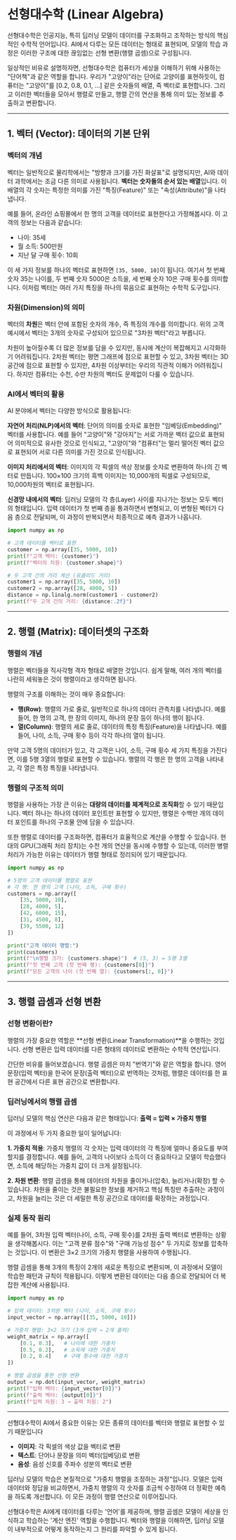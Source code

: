 # 선형대수학 (Linear Algebra)

선형대수학은 인공지능, 특히 딥러닝 모델이 데이터를 구조화하고 조작하는 방식의 핵심적인 수학적 언어입니다. AI에서 다루는 모든 데이터는 형태로 표현되며, 모델의 학습 과정은 이러한 구조에 대한 끊임없는 선형 변환(행렬 곱셈)으로 구성됩니다.

일상적인 비유로 설명하자면, 선형대수학은 컴퓨터가 세상을 이해하기 위해 사용하는 "단어책"과 같은 역할을 합니다. 우리가 "고양이"라는 단어로 고양이를 표현하듯이, 컴퓨터는 "고양이"를 [0.2, 0.8, 0.1, ...] 같은 숫자들의 배열, 즉 벡터로 표현합니다. 그리고 이러한 벡터들을 모아서 행렬로 만들고, 행렬 간의 연산을 통해 의미 있는 정보를 추출하고 변환합니다.

---

## 1. 벡터 (Vector): 데이터의 기본 단위

### 벡터의 개념

벡터는 일반적으로 물리학에서는 "방향과 크기를 가진 화살표"로 설명되지만, AI와 데이터 과학에서는 조금 다른 의미로 사용됩니다. **벡터는 숫자들의 순서 있는 배열**입니다. 이 배열의 각 숫자는 특정한 의미를 가진 "특징(Feature)" 또는 "속성(Attribute)"을 나타냅니다.

예를 들어, 온라인 쇼핑몰에서 한 명의 고객을 데이터로 표현한다고 가정해봅시다. 이 고객의 정보는 다음과 같습니다:

- 나이: 35세
- 월 소득: 500만원
- 지난 달 구매 횟수: 10회

이 세 가지 정보를 하나의 벡터로 표현하면 `[35, 5000, 10]`이 됩니다. 여기서 첫 번째 숫자 35는 나이를, 두 번째 숫자 5000은 소득을, 세 번째 숫자 10은 구매 횟수를 의미합니다. 이처럼 벡터는 여러 가지 특징을 하나의 묶음으로 표현하는 수학적 도구입니다.

### 차원(Dimension)의 의미

벡터의 **차원**은 벡터 안에 포함된 숫자의 개수, 즉 특징의 개수를 의미합니다. 위의 고객 예시에서 벡터는 3개의 숫자로 구성되어 있으므로 "3차원 벡터"라고 부릅니다.

차원이 높아질수록 더 많은 정보를 담을 수 있지만, 동시에 계산이 복잡해지고 시각화하기 어려워집니다. 2차원 벡터는 평면 그래프에 점으로 표현할 수 있고, 3차원 벡터는 3D 공간에 점으로 표현할 수 있지만, 4차원 이상부터는 우리의 직관적 이해가 어려워집니다. 하지만 컴퓨터는 수천, 수만 차원의 벡터도 문제없이 다룰 수 있습니다.

### AI에서 벡터의 활용

AI 분야에서 벡터는 다양한 방식으로 활용됩니다:

**자연어 처리(NLP)에서의 벡터**: 단어의 의미를 숫자로 표현한 "임베딩(Embedding)" 벡터를 사용합니다. 예를 들어 "고양이"와 "강아지"는 서로 가까운 벡터 값으로 표현되어 의미적으로 유사한 것으로 인식되고, "고양이"와 "컴퓨터"는 멀리 떨어진 벡터 값으로 표현되어 서로 다른 의미를 가진 것으로 인식됩니다.

**이미지 처리에서의 벡터**: 이미지의 각 픽셀의 색상 정보를 숫자로 변환하여 하나의 긴 벡터로 만듭니다. 100×100 크기의 흑백 이미지는 10,000개의 픽셀로 구성되므로, 10,000차원의 벡터로 표현됩니다.

**신경망 내에서의 벡터**: 딥러닝 모델의 각 층(Layer) 사이를 지나가는 정보는 모두 벡터의 형태입니다. 입력 데이터가 첫 번째 층을 통과하면서 변형되고, 이 변형된 벡터가 다음 층으로 전달되며, 이 과정이 반복되면서 최종적으로 예측 결과가 나옵니다.

```python
import numpy as np

# 고객 데이터를 벡터로 표현
customer = np.array([35, 5000, 10])
print(f"고객 벡터: {customer}")
print(f"벡터의 차원: {customer.shape}")

# 두 고객 간의 거리 계산 (유클리드 거리)
customer1 = np.array([35, 5000, 10])
customer2 = np.array([28, 4000, 5])
distance = np.linalg.norm(customer1 - customer2)
print(f"두 고객 간의 거리: {distance:.2f}")
```

---

## 2. 행렬 (Matrix): 데이터셋의 구조화

### 행렬의 개념

행렬은 벡터들을 직사각형 격자 형태로 배열한 것입니다. 쉽게 말해, 여러 개의 벡터를 나란히 세워놓은 것이 행렬이라고 생각하면 됩니다.

행렬의 구조를 이해하는 것이 매우 중요합니다:

- **행(Row)**: 행렬의 가로 줄로, 일반적으로 하나의 데이터 관측치를 나타냅니다. 예를 들어, 한 명의 고객, 한 장의 이미지, 하나의 문장 등이 하나의 행이 됩니다.
- **열(Column)**: 행렬의 세로 줄로, 데이터의 특정 특징(Feature)을 나타냅니다. 예를 들어, 나이, 소득, 구매 횟수 등이 각각 하나의 열이 됩니다.

만약 고객 5명의 데이터가 있고, 각 고객은 나이, 소득, 구매 횟수 세 가지 특징을 가진다면, 이를 5행 3열의 행렬로 표현할 수 있습니다. 행렬의 각 행은 한 명의 고객을 나타내고, 각 열은 특정 특징을 나타냅니다.

### 행렬의 구조적 의미

행렬을 사용하는 가장 큰 이유는 **대량의 데이터를 체계적으로 조직화**할 수 있기 때문입니다. 벡터 하나는 하나의 데이터 포인트만 표현할 수 있지만, 행렬은 수백만 개의 데이터 포인트를 하나의 구조물 안에 담을 수 있습니다.

또한 행렬로 데이터를 구조화하면, 컴퓨터가 효율적으로 계산을 수행할 수 있습니다. 현대의 GPU(그래픽 처리 장치)는 수천 개의 연산을 동시에 수행할 수 있는데, 이러한 병렬 처리가 가능한 이유는 데이터가 행렬 형태로 정리되어 있기 때문입니다.

```python
import numpy as np

# 5명의 고객 데이터를 행렬로 표현
# 각 행: 한 명의 고객 (나이, 소득, 구매 횟수)
customers = np.array([
    [35, 5000, 10],
    [28, 4000, 5],
    [42, 6000, 15],
    [31, 4500, 8],
    [39, 5500, 12]
])

print("고객 데이터 행렬:")
print(customers)
print(f"\n행렬 크기: {customers.shape}")  # (5, 3) = 5행 3열
print(f"첫 번째 고객 (첫 번째 행): {customers[0]}")
print(f"모든 고객의 나이 (첫 번째 열): {customers[:, 0]}")
```

---

## 3. 행렬 곱셈과 선형 변환

### 선형 변환이란?

행렬의 가장 중요한 역할은 **선형 변환(Linear Transformation)**을 수행하는 것입니다. 선형 변환은 입력 데이터를 다른 형태의 데이터로 변환하는 수학적 연산입니다.

간단한 비유를 들어보겠습니다. 행렬 곱셈은 마치 "번역기"와 같은 역할을 합니다. 영어 문장(입력 벡터)을 한국어 문장(출력 벡터)으로 번역하는 것처럼, 행렬은 데이터를 한 표현 공간에서 다른 표현 공간으로 변환합니다.

### 딥러닝에서의 행렬 곱셈

딥러닝 모델의 핵심 연산은 다음과 같은 형태입니다:
**출력 = 입력 × 가중치 행렬**

이 과정에서 두 가지 중요한 일이 일어납니다:

**1. 가중치 적용**: 가중치 행렬의 각 숫자는 입력 데이터의 각 특징에 얼마나 중요도를 부여할지를 결정합니다. 예를 들어, 고객의 나이보다 소득이 더 중요하다고 모델이 학습했다면, 소득에 해당하는 가중치 값이 더 크게 설정됩니다.

**2. 차원 변환**: 행렬 곱셈을 통해 데이터의 차원을 줄이거나(압축), 늘리거나(확장) 할 수 있습니다. 차원을 줄이는 것은 불필요한 정보를 제거하고 핵심 특징만 추출하는 과정이고, 차원을 늘리는 것은 더 세밀한 특징 공간으로 데이터를 확장하는 과정입니다.

### 실제 동작 원리

예를 들어, 3차원 입력 벡터(나이, 소득, 구매 횟수)를 2차원 출력 벡터로 변환하는 상황을 생각해봅시다. 이는 "고객 분류 점수"와 "구매 가능성 점수" 두 가지로 정보를 압축하는 것입니다. 이 변환은 3×2 크기의 가중치 행렬을 사용하여 수행됩니다.

행렬 곱셈을 통해 3개의 특징이 2개의 새로운 특징으로 변환되며, 이 과정에서 모델이 학습한 패턴과 규칙이 적용됩니다. 이렇게 변환된 데이터는 다음 층으로 전달되어 더 복잡한 계산에 사용됩니다.

```python
import numpy as np

# 입력 데이터: 3차원 벡터 (나이, 소득, 구매 횟수)
input_vector = np.array([[35, 5000, 10]])

# 가중치 행렬: 3×2 크기 (3개 입력 → 2개 출력)
weight_matrix = np.array([
    [0.1, 0.3],   # 나이에 대한 가중치
    [0.5, 0.2],   # 소득에 대한 가중치
    [0.2, 0.4]    # 구매 횟수에 대한 가중치
])

# 행렬 곱셈을 통한 선형 변환
output = np.dot(input_vector, weight_matrix)
print(f"입력 벡터: {input_vector[0]}")
print(f"출력 벡터: {output[0]}")
print(f"입력 차원: 3 → 출력 차원: 2")
```

---

선형대수학이 AI에서 중요한 이유는 모든 종류의 데이터를 벡터와 행렬로 표현할 수 있기 때문입니다

- **이미지**: 각 픽셀의 색상 값을 벡터로 변환
- **텍스트**: 단어나 문장을 의미 벡터(임베딩)로 변환
- **음성**: 음성 신호를 주파수 성분의 벡터로 변환

딥러닝 모델의 학습은 본질적으로 "가중치 행렬을 조정하는 과정"입니다. 모델은 입력 데이터와 정답을 비교하면서, 가중치 행렬의 각 숫자를 조금씩 수정하여 더 정확한 예측을 하도록 개선합니다. 이 모든 과정이 행렬 연산으로 이루어집니다.

선형대수학은 AI에게 데이터를 다루는 '언어'를 제공하며, 행렬 곱셈은 모델이 세상을 인식하고 학습하는 '계산 엔진' 역할을 수행합니다. 벡터와 행렬을 이해하면, 딥러닝 모델이 내부적으로 어떻게 동작하는지 그 원리를 파악할 수 있게 됩니다.
